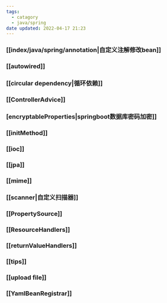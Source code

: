 ```yaml
---
tags:
  - catagory
  - java/spring
date updated: 2022-04-17 21:23
---
```


### [[index/java/spring/annotation|自定义注解修改bean]]

### [[autowired]]

### [[circular dependency|循环依赖]]

### [[ControllerAdvice]]

### [encryptableProperties|springboot数据库密码加密]]

### [[initMethod]]

### [[ioc]]

### [[jpa]]

### [[mime]]

### [[scanner|自定义扫描器]]

### [[PropertySource]]

### [[ResourceHandlers]]

### [[returnValueHandlers]]

### [[tips]]

### [[upload file]]

### [[YamlBeanRegistrar]]
